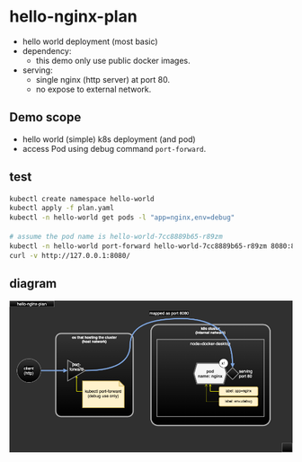 # hello-nginx-plan

- hello world deployment (most basic)
- dependency:
  - this demo only use public docker images.
- serving:
  - single nginx (http server) at port 80.
  - no expose to external network.

## Demo scope

- hello world (simple) k8s deployment (and pod)
- access Pod using debug command `port-forward`.

## test

```sh
kubectl create namespace hello-world
kubectl apply -f plan.yaml
kubectl -n hello-world get pods -l "app=nginx,env=debug"

# assume the pod name is hello-world-7cc8889b65-r89zm
kubectl -n hello-world port-forward hello-world-7cc8889b65-r89zm 8080:80
curl -v http://127.0.0.1:8080/
```

## diagram

![hello-nginx-plan](hello-nginx-plan.png)

